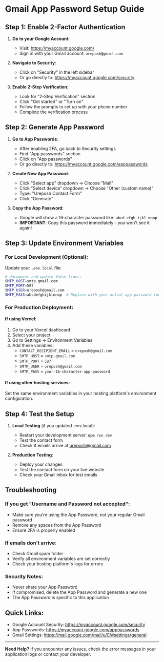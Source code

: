 # Gmail App Password Setup Guide

## Step 1: Enable 2-Factor Authentication

1. **Go to your Google Account**:
   - Visit: https://myaccount.google.com/
   - Sign in with your Gmail account: `ureposh@gmail.com`

2. **Navigate to Security**:
   - Click on "Security" in the left sidebar
   - Or go directly to: https://myaccount.google.com/security

3. **Enable 2-Step Verification**:
   - Look for "2-Step Verification" section
   - Click "Get started" or "Turn on"
   - Follow the prompts to set up with your phone number
   - Complete the verification process

## Step 2: Generate App Password

1. **Go to App Passwords**:
   - After enabling 2FA, go back to Security settings
   - Find "App passwords" section
   - Click on "App passwords"
   - Or go directly to: https://myaccount.google.com/apppasswords

2. **Create New App Password**:
   - Click "Select app" dropdown → Choose "Mail"
   - Click "Select device" dropdown → Choose "Other (custom name)"
   - Type: "Ureposh Contact Form"
   - Click "Generate"

3. **Copy the App Password**:
   - Google will show a 16-character password like: `abcd efgh ijkl mnop`
   - **IMPORTANT**: Copy this password immediately - you won't see it again!

## Step 3: Update Environment Variables

### For Local Development (Optional):
Update your `.env.local` file:
```bash
# Uncomment and update these lines:
SMTP_HOST=smtp.gmail.com
SMTP_PORT=587
SMTP_USER=ureposh@gmail.com
SMTP_PASS=abcdefghijklmnop  # Replace with your actual app password (no spaces)
```

### For Production Deployment:

#### If using Vercel:
1. Go to your Vercel dashboard
2. Select your project
3. Go to Settings → Environment Variables
4. Add these variables:
   - `CONTACT_RECIPIENT_EMAIL` = `ureposh@gmail.com`
   - `SMTP_HOST` = `smtp.gmail.com`
   - `SMTP_PORT` = `587`
   - `SMTP_USER` = `ureposh@gmail.com`
   - `SMTP_PASS` = `your-16-character-app-password`

#### If using other hosting services:
Set the same environment variables in your hosting platform's environment configuration.

## Step 4: Test the Setup

1. **Local Testing** (if you updated .env.local):
   - Restart your development server: `npm run dev`
   - Test the contact form
   - Check if emails arrive at ureposh@gmail.com

2. **Production Testing**:
   - Deploy your changes
   - Test the contact form on your live website
   - Check your Gmail inbox for test emails

## Troubleshooting

### If you get "Username and Password not accepted":
- Make sure you're using the App Password, not your regular Gmail password
- Remove any spaces from the App Password
- Ensure 2FA is properly enabled

### If emails don't arrive:
- Check Gmail spam folder
- Verify all environment variables are set correctly
- Check your hosting platform's logs for errors

### Security Notes:
- Never share your App Password
- If compromised, delete the App Password and generate a new one
- The App Password is specific to this application

## Quick Links:
- Google Account Security: https://myaccount.google.com/security
- App Passwords: https://myaccount.google.com/apppasswords
- Gmail Settings: https://mail.google.com/mail/u/0/#settings/general

---

**Need Help?** If you encounter any issues, check the error messages in your application logs or contact your developer.
